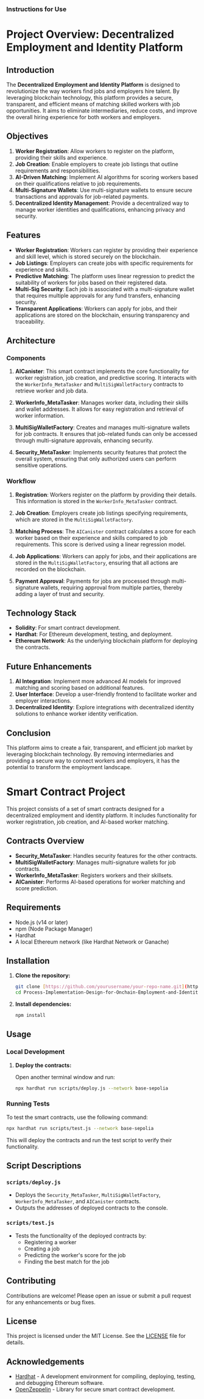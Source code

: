 ### Instructions for Use

# Project Overview: Decentralized Employment and Identity Platform

## Introduction

The **Decentralized Employment and Identity Platform** is designed to revolutionize the way workers find jobs and employers hire talent. By leveraging blockchain technology, this platform provides a secure, transparent, and efficient means of matching skilled workers with job opportunities. It aims to eliminate intermediaries, reduce costs, and improve the overall hiring experience for both workers and employers.

## Objectives

1. **Worker Registration**: Allow workers to register on the platform, providing their skills and experience.
2. **Job Creation**: Enable employers to create job listings that outline requirements and responsibilities.
3. **AI-Driven Matching**: Implement AI algorithms for scoring workers based on their qualifications relative to job requirements.
4. **Multi-Signature Wallets**: Use multi-signature wallets to ensure secure transactions and approvals for job-related payments.
5. **Decentralized Identity Management**: Provide a decentralized way to manage worker identities and qualifications, enhancing privacy and security.

## Features

- **Worker Registration**: Workers can register by providing their experience and skill level, which is stored securely on the blockchain.
- **Job Listings**: Employers can create jobs with specific requirements for experience and skills.
- **Predictive Matching**: The platform uses linear regression to predict the suitability of workers for jobs based on their registered data.
- **Multi-Sig Security**: Each job is associated with a multi-signature wallet that requires multiple approvals for any fund transfers, enhancing security.
- **Transparent Applications**: Workers can apply for jobs, and their applications are stored on the blockchain, ensuring transparency and traceability.

## Architecture

### Components

1. **AICanister**: This smart contract implements the core functionality for worker registration, job creation, and predictive scoring. It interacts with the `WorkerInfo_MetaTasker` and `MultiSigWalletFactory` contracts to retrieve worker and job data.

2. **WorkerInfo_MetaTasker**: Manages worker data, including their skills and wallet addresses. It allows for easy registration and retrieval of worker information.

3. **MultiSigWalletFactory**: Creates and manages multi-signature wallets for job contracts. It ensures that job-related funds can only be accessed through multi-signature approvals, enhancing security.

4. **Security_MetaTasker**: Implements security features that protect the overall system, ensuring that only authorized users can perform sensitive operations.

### Workflow

1. **Registration**: Workers register on the platform by providing their details. This information is stored in the `WorkerInfo_MetaTasker` contract.
   
2. **Job Creation**: Employers create job listings specifying requirements, which are stored in the `MultiSigWalletFactory`.

3. **Matching Process**: The `AICanister` contract calculates a score for each worker based on their experience and skills compared to job requirements. This score is derived using a linear regression model.

4. **Job Applications**: Workers can apply for jobs, and their applications are stored in the `MultiSigWalletFactory`, ensuring that all actions are recorded on the blockchain.

5. **Payment Approval**: Payments for jobs are processed through multi-signature wallets, requiring approval from multiple parties, thereby adding a layer of trust and security.

## Technology Stack

- **Solidity**: For smart contract development.
- **Hardhat**: For Ethereum development, testing, and deployment.
- **Ethereum Network**: As the underlying blockchain platform for deploying the contracts.

## Future Enhancements

1. **AI Integration**: Implement more advanced AI models for improved matching and scoring based on additional features.
2. **User Interface**: Develop a user-friendly frontend to facilitate worker and employer interactions.
3. **Decentralized Identity**: Explore integrations with decentralized identity solutions to enhance worker identity verification.

## Conclusion

This platform aims to create a fair, transparent, and efficient job market by leveraging blockchain technology. By removing intermediaries and providing a secure way to connect workers and employers, it has the potential to transform the employment landscape.





# Smart Contract Project

This project consists of a set of smart contracts designed for a decentralized employment and identity platform. It includes functionality for worker registration, job creation, and AI-based worker matching.

## Contracts Overview

- **Security_MetaTasker**: Handles security features for the other contracts.
- **MultiSigWalletFactory**: Manages multi-signature wallets for job contracts.
- **WorkerInfo_MetaTasker**: Registers workers and their skillsets.
- **AICanister**: Performs AI-based operations for worker matching and score prediction.

## Requirements

- Node.js (v14 or later)
- npm (Node Package Manager)
- Hardhat
- A local Ethereum network (like Hardhat Network or Ganache)

## Installation

1. **Clone the repository:**

   ```bash
   git clone [https://github.com/yourusername/your-repo-name.git](https://github.com/DEEPML1818/Process-Implementation-Design-for-Onchain-Employment-and-Identity-Platform.git)
   cd Process-Implementation-Design-for-Onchain-Employment-and-Identity-Platform/Base-AI
   ```

2. **Install dependencies:**

   ```bash
   npm install
   ```

## Usage

### Local Development

1. **Deploy the contracts:**

   Open another terminal window and run:

   ```bash
   npx hardhat run scripts/deploy.js --network base-sepolia
   ```

### Running Tests

To test the smart contracts, use the following command:

```bash
npx hardhat run scripts/test.js --network base-sepolia
```

This will deploy the contracts and run the test script to verify their functionality.

## Script Descriptions

### `scripts/deploy.js`

- Deploys the `Security_MetaTasker`, `MultiSigWalletFactory`, `WorkerInfo_MetaTasker`, and `AICanister` contracts.
- Outputs the addresses of deployed contracts to the console.

### `scripts/test.js`

- Tests the functionality of the deployed contracts by:
  - Registering a worker
  - Creating a job
  - Predicting the worker's score for the job
  - Finding the best match for the job

## Contributing

Contributions are welcome! Please open an issue or submit a pull request for any enhancements or bug fixes.

## License

This project is licensed under the MIT License. See the [LICENSE](LICENSE) file for details.

## Acknowledgements

- [Hardhat](https://hardhat.org/) - A development environment for compiling, deploying, testing, and debugging Ethereum software.
- [OpenZeppelin](https://openzeppelin.com/) - Library for secure smart contract development.

